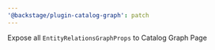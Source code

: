 ```yaml
---
'@backstage/plugin-catalog-graph': patch
---
```


Expose all `EntityRelationsGraphProps` to Catalog Graph Page
